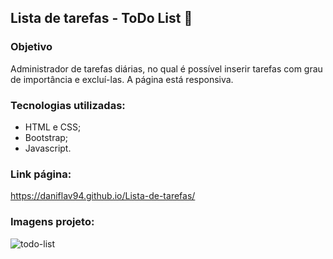 ## Lista de tarefas - ToDo List 📝

### Objetivo

Administrador de tarefas diárias, no qual é possível inserir tarefas com grau de importância e excluí-las. 
A página está responsiva.

### Tecnologias utilizadas:

- HTML e CSS;
- Bootstrap;
- Javascript.

### Link página: 

https://daniflav94.github.io/Lista-de-tarefas/

### Imagens projeto:

![todo-list](https://user-images.githubusercontent.com/99519903/196199075-39cd01b7-9d15-4048-8885-ddc815dc3d15.jpg)

